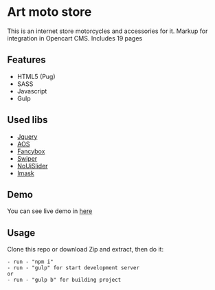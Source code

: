# Art moto store

This is an internet store motorcycles and accessories for it. Markup for integration in Opencart CMS. Includes 19 pages

## Features

- HTML5 (Pug)
- SASS 
- Javascript
- Gulp

## Used libs

- [Jquery](https://jquery.com/)
- [AOS](https://michalsnik.github.io/aos/)
- [Fancybox](https://fancyapps.com/)
- [Swiper](https://swiperjs.com/)
- [NoUiSlider](https://refreshless.com/nouislider/)
- [Imask](https://imask.js.org/)

## Demo

You can see live demo in [here](https://vladorg.github.io/art_moto/)

## Usage

Clone this repo or download Zip and extract, then do it:

```
- run - "npm i"
- run - "gulp" for start development server
or
- run - "gulp b" for building project
```
